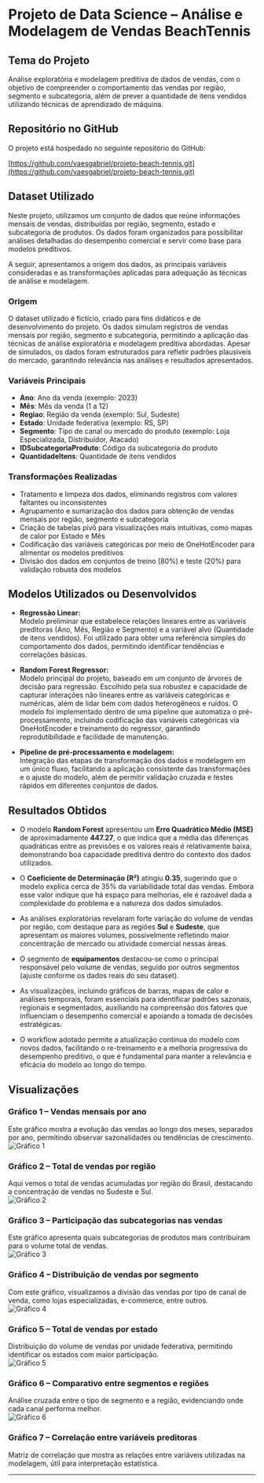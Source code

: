 # Projeto de Data Science – Análise e Modelagem de Vendas BeachTennis
  
## Tema do Projeto

Análise exploratória e modelagem preditiva de dados de vendas, com o objetivo de compreender o comportamento das vendas por região, segmento e subcategoria, além de prever a quantidade de itens vendidos utilizando técnicas de aprendizado de máquina.

## Repositório no GitHub

O projeto está hospedado no seguinte repositório do GitHub:

[https://github.com/vaesgabriel/projeto-beach-tennis.git](https://github.com/vaesgabriel/projeto-beach-tennis.git)

## Dataset Utilizado

Neste projeto, utilizamos um conjunto de dados que reúne informações mensais de vendas, distribuídas por região, segmento, estado e subcategoria de produtos. Os dados foram organizados para possibilitar análises detalhadas do desempenho comercial e servir como base para modelos preditivos.

A seguir, apresentamos a origem dos dados, as principais variáveis consideradas e as transformações aplicadas para adequação às técnicas de análise e modelagem.

### Origem

O dataset utilizado é fictício, criado para fins didáticos e de desenvolvimento do projeto. Os dados simulam registros de vendas mensais por região, segmento e subcategoria, permitindo a aplicação das técnicas de análise exploratória e modelagem preditiva abordadas. Apesar de simulados, os dados foram estruturados para refletir padrões plausíveis do mercado, garantindo relevância nas análises e resultados apresentados.

### Variáveis Principais

- **Ano**: Ano da venda (exemplo: 2023)  
- **Mês**: Mês da venda (1 a 12)  
- **Regiao**: Região da venda (exemplo: Sul, Sudeste)  
- **Estado**: Unidade federativa (exemplo: RS, SP)  
- **Segmento**: Tipo de canal ou mercado do produto (exemplo: Loja Especializada, Distribuidor, Atacado)  
- **IDSubcategoriaProduto**: Código da subcategoria do produto  
- **QuantidadeItens**: Quantidade de itens vendidos

### Transformações Realizadas

- Tratamento e limpeza dos dados, eliminando registros com valores faltantes ou inconsistentes  
- Agrupamento e sumarização dos dados para obtenção de vendas mensais por região, segmento e subcategoria  
- Criação de tabelas pivô para visualizações mais intuitivas, como mapas de calor por Estado e Mês  
- Codificação das variáveis categóricas por meio de OneHotEncoder para alimentar os modelos preditivos  
- Divisão dos dados em conjuntos de treino (80%) e teste (20%) para validação robusta dos modelos

## Modelos Utilizados ou Desenvolvidos

- **Regressão Linear:**  
  Modelo preliminar que estabelece relações lineares entre as variáveis preditoras (Ano, Mês, Região e Segmento) e a variável alvo (Quantidade de itens vendidos). Foi utilizado para obter uma referência simples do comportamento dos dados, permitindo identificar tendências e correlações básicas.

- **Random Forest Regressor:**  
  Modelo principal do projeto, baseado em um conjunto de árvores de decisão para regressão. Escolhido pela sua robustez e capacidade de capturar interações não lineares entre as variáveis categóricas e numéricas, além de lidar bem com dados heterogêneos e ruídos. O modelo foi implementado dentro de uma pipeline que automatiza o pré-processamento, incluindo codificação das variáveis categóricas via OneHotEncoder e treinamento do regressor, garantindo reprodutibilidade e facilidade de manutenção.

- **Pipeline de pré-processamento e modelagem:**  
  Integração das etapas de transformação dos dados e modelagem em um único fluxo, facilitando a aplicação consistente das transformações e o ajuste do modelo, além de permitir validação cruzada e testes rápidos em diferentes conjuntos de dados.

## Resultados Obtidos

- O modelo **Random Forest** apresentou um **Erro Quadrático Médio (MSE)** de aproximadamente **447.27**, o que indica que a média das diferenças quadráticas entre as previsões e os valores reais é relativamente baixa, demonstrando boa capacidade preditiva dentro do contexto dos dados utilizados.

- O **Coeficiente de Determinação (R²)** atingiu **0.35**, sugerindo que o modelo explica cerca de 35% da variabilidade total das vendas. Embora esse valor indique que há espaço para melhorias, ele é razoável dada a complexidade do problema e a natureza dos dados simulados.

- As análises exploratórias revelaram forte variação do volume de vendas por região, com destaque para as regiões **Sul** e **Sudeste**, que apresentam os maiores volumes, possivelmente refletindo maior concentração de mercado ou atividade comercial nessas áreas.

- O segmento de **equipamentos** destacou-se como o principal responsável pelo volume de vendas, seguido por outros segmentos (ajuste conforme os dados reais do seu dataset).

- As visualizações, incluindo gráficos de barras, mapas de calor e análises temporais, foram essenciais para identificar padrões sazonais, regionais e segmentados, auxiliando na compreensão dos fatores que influenciam o desempenho comercial e apoiando a tomada de decisões estratégicas.

- O workflow adotado permite a atualização contínua do modelo com novos dados, facilitando o re-treinamento e a melhoria progressiva do desempenho preditivo, o que é fundamental para manter a relevância e eficácia do modelo ao longo do tempo.

## Visualizações

### Gráfico 1 – Vendas mensais por ano  
Este gráfico mostra a evolução das vendas ao longo dos meses, separados por ano, permitindo observar sazonalidades ou tendências de crescimento.  
![Gráfico 1](Gráficos/1.png)

### Gráfico 2 – Total de vendas por região  
Aqui vemos o total de vendas acumuladas por região do Brasil, destacando a concentração de vendas no Sudeste e Sul.  
![Gráfico 2](Gráficos/2.png)

### Gráfico 3 – Participação das subcategorias nas vendas  
Este gráfico apresenta quais subcategorias de produtos mais contribuíram para o volume total de vendas.  
![Gráfico 3](Gráficos/3.png)

### Gráfico 4 – Distribuição de vendas por segmento  
Com este gráfico, visualizamos a divisão das vendas por tipo de canal de venda, como lojas especializadas, e-commerce, entre outros.  
![Gráfico 4](Gráficos/4.png)

### Gráfico 5 – Total de vendas por estado  
Distribuição do volume de vendas por unidade federativa, permitindo identificar os estados com maior participação.  
![Gráfico 5](Gráficos/5.png)

### Gráfico 6 – Comparativo entre segmentos e regiões  
Análise cruzada entre o tipo de segmento e a região, evidenciando onde cada canal performa melhor.  
![Gráfico 6](Gráficos/6.png)

### Gráfico 7 – Correlação entre variáveis preditoras  
Matriz de correlação que mostra as relações entre variáveis utilizadas na modelagem, útil para interpretação estatística.  

---